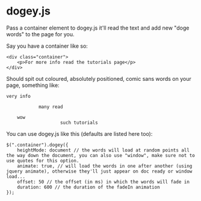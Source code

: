 dogey.js
========

Pass a container element to dogey.js it'll read the text and add new "doge words" to the page for you.

Say you have a container like so:

	<div class="container">
		<p>For more info read the tutorials page</p>
	</div>

Should spit out coloured, absolutely positioned, comic sans words on your page, something like:

	
	very info
			
				many read
		
		wow
						such tutorials

  
You can use dogey.js like this (defaults are listed here too):

	$(".container").dogey({
		heightMode: document // the words will load at random points all the way down the document, you can also use "window", make sure not to use quotes for this option.
		animate: true, // will load the words in one after another (using jquery animate), otherwise they'll just appear on doc ready or window load...
		offset: 50 // the offset (in ms) in which the words will fade in
		duration: 600 // the duration of the fadeIn animation
	});

